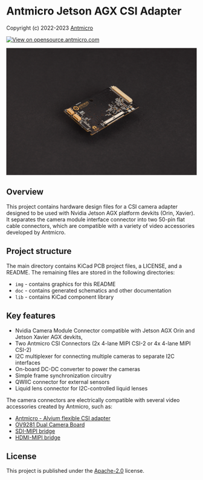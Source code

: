 # Antmicro Jetson AGX CSI Adapter

Copyright (c) 2022-2023 [Antmicro](https://www.antmicro.com)

[![View on opensource.antmicro.com](https://img.shields.io/badge/View%20on-Antmicro%20Open%20Source%20Portal-332d37?style=flat-square)](https://opensource.antmicro.com/projects/jetson-agx-csi-adapter)

![Adapter Photo](img/xavier-agx-csi-adapter.png)

## Overview
This project contains hardware design files for a CSI camera adapter designed to be used with Nvidia Jetson AGX platform devkits (Orin, Xavier).
It separates the camera module interface connector into two 50-pin flat cable connectors, which are compatible with a variety of video accessories developed by Antmicro.
 
## Project structure
The main directory contains KiCad PCB project files, a LICENSE, and a README.
The remaining files are stored in the following directories:

* `img` - contains graphics for this README
* `doc` - contains generated schematics and other documentation
* `lib` - contains KiCad component library

## Key features
* Nvidia Camera Module Connector compatible with Jetson AGX Orin and Jetson Xavier AGX devkits,
* Two Antmicro CSI Connectors (2x 4-lane MIPI CSI-2 or 4x 4-lane MIPI CSI-2)
* I2C multiplexer for connecting multiple cameras to separate I2C interfaces
* On-board DC-DC converter to power the cameras
* Simple frame synchronization circuitry
* QWIIC connector for external sensors
* Liquid lens connector for I2C-controlled liquid lenses

The camera connectors are electrically compatible with several video accessories created by Antmicro, such as:
 
* [Antmicro - Alvium flexible CSI adapter](https://github.com/antmicro/alvium-flexible-csi-adapter)
* [OV9281 Dual Camera Board](https://github.com/antmicro/ov9281-camera-board)
* [SDI-MIPI bridge](https://github.com/antmicro/sdi-mipi-bridge)
* [HDMI-MIPI bridge](https://github.com/antmicro/hdmi-mipi-bridge)

## License
This project is published under the [Apache-2.0](LICENSE) license.
